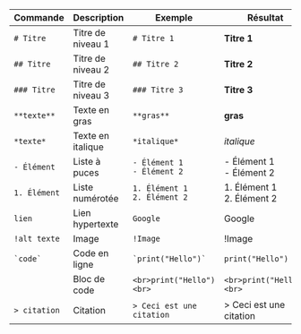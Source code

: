 | **Commande** | **Description** | **Exemple** | **Résultat** |
|--------------|-----------------|-------------|--------------|
| `# Titre` | Titre de niveau 1 | `# Titre 1` | **Titre 1** |
| `## Titre` | Titre de niveau 2 | `## Titre 2` | **Titre 2** |
| `### Titre` | Titre de niveau 3 | `### Titre 3` | **Titre 3** |
| `**texte**` | Texte en gras | `**gras**` | **gras** |
| `*texte*` | Texte en italique | `*italique*` | *italique* |
| `- Élément` | Liste à puces | `- Élément 1`<br>`- Élément 2` | - Élément 1<br>- Élément 2 |
| `1. Élément` | Liste numérotée | `1. Élément 1`<br>`2. Élément 2` | 1. Élément 1<br>2. Élément 2 |
| `lien` | Lien hypertexte | `Google` | Google |
| `!alt texte` | Image | `!Image` | !Image |
| `` `code` `` | Code en ligne | `` `print("Hello")` `` | `print("Hello")` |
| ``` ``` | Bloc de code | ```<br>print("Hello")<br>``` | ```<br>print("Hello")<br>``` |
| `> citation` | Citation | `> Ceci est une citation` | > Ceci est une citation |
